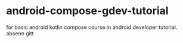 # android-compose-gdev-tutorial
for basic android kotlin compose course in android developer tutorial.
absenn gitt
